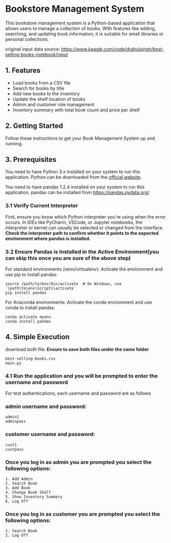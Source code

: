# Bookstore Management System

This bookstore management system is a Python-based application that allows users to manage a collection of books. With features like adding, searching, and updating book information, it is suitable for small libraries or personal collections.

original input data source: https://www.kaggle.com/code/drahulsingh/best-selling-books-notebook/input

## 1. Features

- Load books from a CSV file
- Search for books by title
- Add new books to the inventory
- Update the shelf location of books
- Admin and customer role management
- Inventory summary with total book count and price per shelf

## 2. Getting Started

Follow these instructions to get your Book Management System up and running.

## 3. Prerequisites

You need to have Python 3.x installed on your system to run this application. Python can be downloaded from the [official website](https://www.python.org/downloads/).

You need to have pandas 1.2.4 installed on your system to run this application. pandas can be installed from https://pandas.pydata.org/

### 3.1 Verify Current Interpreter

First, ensure you know which Python interpreter you're using when the error occurs. In IDEs like PyCharm, VSCode, or Jupyter notebooks, the interpreter or kernel can usually be selected or changed from the interface. **Check the interpreter path to confirm whether it points to the expected environment where pandas is installed.**

### 3.2 Ensure Pandas is Installed in the Active Environment(you can skip this once you are sure of the above step)

For standard environments (venv/virtualenv):
Activate the environment and use pip to install pandas:

    source /path/to/env/bin/activate  # On Windows, use `\path\to\env\Scripts\activate`
    pip install pandas
    
For Anaconda environments:
Activate the conda environment and use conda to install pandas:

    conda activate myenv
    conda install pandas


## 4. Simple Execution

download both file:
**Ensure to save both files under the same folder**

    best-selling-books.csv
    main.py
    
### 4.1 Run the application and you will be prompted to enter the username and password

For test authentications, each username and password are as follows

### admin username and password:
    admin1
    adminpass

### customer username and password:
    cust1
    custpass

### Once you log in as **admin** you are prompted you select the following options:
    1. Add Admin
    2. Search Book
    3. Add Book
    4. Change Book Shelf
    5. Show Inventory Summary
    6. Log Off
    
### Once you log in as **customer** you are prompted you select the following options:
    1. Search Book
    2. Log Off

